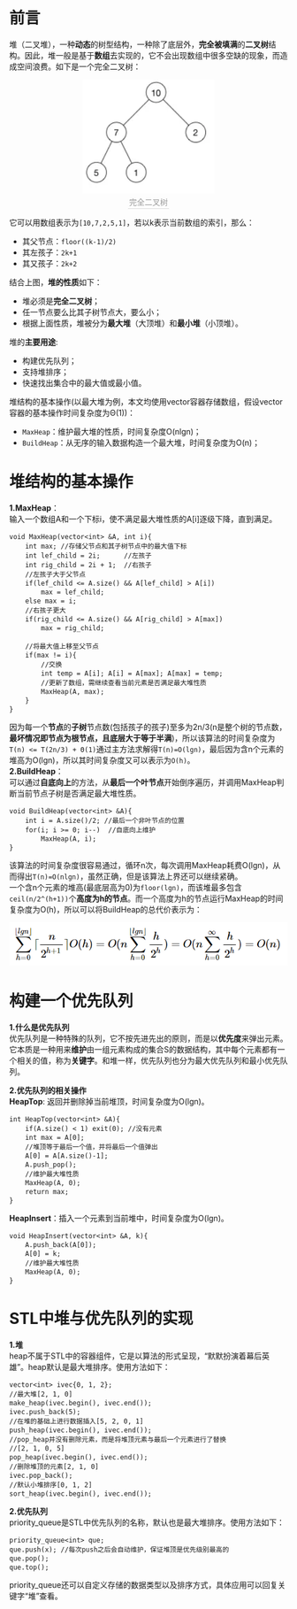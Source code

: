 # **前言**
堆（二叉堆），一种**动态**的树型结构，一种除了底层外，**完全被填满**的**二叉树**结构。因此，堆一般是基于**数组**去实现的，它不会出现数组中很多空缺的现象，而造成空间浪费。如下是一个完全二叉树：  
<center>
    <img src="./pic/heap-tree.png" />  
    <br>
    <div style="color:orange; border-bottom: 1px solid #d9d9d9;
    display: inline-block;
    color: #999;
    padding: 2px;">完全二叉树</div>
</center> 

它可以用数组表示为```[10,7,2,5,1]```，若以k表示当前数组的索引，那么：
- 其父节点：```floor((k-1)/2)```
- 其左孩子：```2k+1```
- 其又孩子：```2k+2```

结合上图，**堆的性质**如下：
- 堆必须是**完全二叉树**；
- 任一节点要么比其子树节点大，要么小；
- 根据上面性质，堆被分为**最大堆**（大顶堆）和**最小堆**（小顶堆）。  

堆的**主要用途**:
- 构建优先队列；
- 支持堆排序；
- 快速找出集合中的最大值或最小值。  

堆结构的基本操作(以最大堆为例，本文均使用vector容器存储数组，假设vector容器的基本操作时间复杂度为Θ(1))：
- ```MaxHeap```：维护最大堆的性质，时间复杂度O(nlgn)；
- ```BuildHeap```：从无序的输入数据构造一个最大堆，时间复杂度为O(n)；  

# **堆结构的基本操作**
**1.MaxHeap**：  
输入一个数组A和一个下标i，使不满足最大堆性质的A[i]逐级下降，直到满足。
```
void MaxHeap(vector<int> &A, int i){
    int max; //存储父节点和其子树节点中的最大值下标
    int lef_child = 2i;      //左孩子
    int rig_child = 2i + 1;  //右孩子
    //左孩子大于父节点
    if(lef_child <= A.size() && A[lef_child] > A[i])
        max = lef_child;   
    else max = i;
    //右孩子更大
    if(rig_child <= A.size() && A[rig_child] > A[max])
        max = rig_child;  
    
    //将最大值上移至父节点
    if(max != i){
        //交换
        int temp = A[i]; A[i] = A[max]; A[max] = temp;
        //更新了数组，需继续查看当前元素是否满足最大堆性质
        MaxHeap(A, max);  
    }
}
```
因为每一个**节点**的**子树**节点数(包括孩子的孩子)至多为2n/3(n是整个树的节点数，**最坏情况即节点为根节点，且底层大于等于半满**)，所以该算法的时间复杂度为```T(n) <= T(2n/3) + Θ(1)```通过主方法求解得```T(n)=O(lgn)```，最后因为含n个元素的堆高为O(lgn)，所以其时间复杂度又可以表示为```O(h)```。   
**2.BuildHeap**：  
可以通过**自底向上**的方法，从**最后一个叶节点**开始倒序遍历，并调用MaxHeap判断当前节点子树是否满足最大堆性质。  
```
void BuildHeap(vector<int> &A){
    int i = A.size()/2; //最后一个非叶节点的位置
    for(i; i >= 0; i--)  //自底向上维护
        MaxHeap(A, i);
}
```
该算法的时间复杂度很容易通过，循环n次，每次调用MaxHeap耗费O(lgn)，从而得出```T(n)=O(nlgn)```，虽然正确，但是该算法上界还可以继续紧确。  
一个含n个元素的堆高(最底层高为0)为```floor(lgn)```，而该堆最多包含```ceil(n/2^(h+1))```个**高度为h的节点**。而一个高度为h的节点运行MaxHeap的时间复杂度为O(h)，所以可以将BuildHeap的总代价表示为：

<center>
    <img src="./pic/heap-latex.png" />  
</center> 

# **构建一个优先队列**
**1.什么是优先队列**  
优先队列是一种特殊的队列，它不按先进先出的原则，而是以**优先度**来弹出元素。它本质是一种用来**维护**由一组元素构成的集合S的数据结构，其中每个元素都有一个相关的值，称为**关键字**。和堆一样，优先队列也分为最大优先队列和最小优先队列。  

**2.优先队列的相关操作**  
**HeapTop**: 返回并删除掉当前堆顶，时间复杂度为O(lgn)。
```
int HeapTop(vector<int> &A){
    if(A.size() < 1) exit(0); //没有元素    
    int max = A[0];
    //堆顶等于最后一个值，并将最后一个值弹出
    A[0] = A[A.size()-1];
    A.push_pop();
    //维护最大堆性质
    MaxHeap(A, 0);
    return max;
}
```
**HeapInsert**：插入一个元素到当前堆中，时间复杂度为O(lgn)。
```
void HeapInsert(vector<int> &A, k){
    A.push_back(A[0]);
    A[0] = k;
    //维护最大堆性质
    MaxHeap(A, 0);
}
```  

# STL中堆与优先队列的实现
**1.堆**  
heap不属于STL中的容器组件，它是以算法的形式呈现，“默默扮演着幕后英雄”。heap默认是最大堆排序。使用方法如下：
```
vector<int> ivec{0, 1, 2};
//最大堆[2, 1, 0]
make_heap(ivec.begin(), ivec.end()); 
ivec.push_back(5);
//在堆的基础上进行数据插入[5, 2, 0, 1]
push_heap(ivec.begin(), ivec.end());
//pop_heap并没有删除元素，而是将堆顶元素与最后一个元素进行了替换
//[2, 1, 0, 5]
pop_heap(ivec.begin(), ivec.end());
//删除堆顶的元素[2, 1, 0]
ivec.pop_back();
//默认小堆排序[0, 1, 2]
sort_heap(ivec.begin(), ivec.end());
```
**2.优先队列**  
priority_queue是STL中优先队列的名称，默认也是最大堆排序。使用方法如下：
```
priority_queue<int> que;
que.push(x); //每次push之后会自动维护，保证堆顶是优先级别最高的
que.pop();
que.top();
```
priority_queue还可以自定义存储的数据类型以及排序方式，具体应用可以回复关键字“堆”查看。